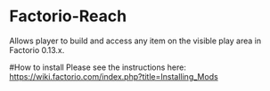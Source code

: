 # Factorio-Reach
Allows player to build and access any item on the visible play area in Factorio 0.13.x.

#How to install
Please see the instructions here: https://wiki.factorio.com/index.php?title=Installing_Mods
